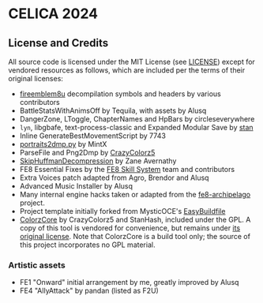# CELICA 2024

## License and Credits

All source code is licensed under the MIT License (see [LICENSE](LICENSE))
except for vendored resources as follows, which are included per the terms of
their original licenses:

- [fireemblem8u](https://github.com/FireEmblemUniverse/fireemblem8u)
  decompilation symbols and headers by various contributors
- BattleStatsWithAnimsOff by Tequila, with assets by Alusq
- DangerZone, LToggle, ChapterNames and HpBars by circleseverywhere
- `lyn`, libgbafe, text-process-classic and Expanded Modular Save by
  [stan](https://github.com/StanHash/)
- Inline GenerateBestMovementScript by 7743
- [portraits2dmp.py](https://feuniverse.us/t/the-portrait-formatter-no-one-was-asking-for/13910)
  by MintX
- ParseFile and Png2Dmp by [CrazyColorz5](https://github.com/Crazycolorz5)
- [SkipHuffmanDecompression](https://github.com/ZaneAvernathy/Rewrite) by Zane Avernathy
- FE8 Essential Fixes by the [FE8 Skill System](https://github.com/FireEmblemUniverse/SkillSystem_FE8/) team and contributors
- Extra Voices patch adapted from Agro, Brendor and Alusq
- Advanced Music Installer by Alusq
- Many internal engine hacks taken or adapted from the [fe8-archipelago](https://github.com/CT075/fe8-archipelago) project.
- Project template initially forked from MysticOCE's
  [EasyBuildfile](https://github.com/MysticOCE/EasyBuildfile)
- [ColorzCore](https://github.com/FireEmblemUniverse/ColorzCore/tree) by
  CrazyColorz5 and StanHash, included under the GPL. A copy of this tool is
  vendored for convenience, but remains under [its original license](bin/ColorzCore/LICENSE).
  Note that ColorzCore is a build tool only; the source of this project
  incorporates no GPL material.

### Artistic assets

- FE1 "Onward" initial arrangement by me, greatly improved by Alusq
- FE4 "AllyAttack" by pandan (listed as F2U)
